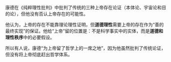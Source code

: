 康德在《纯粹理性批判》中批判了传统的三种上帝存在论证（本体论、宇宙论和目的论），但他没有否认上帝存在的可能性。

他认为，上帝的存在不能靠理论理性证明，但**道德理性**需要上帝的存在作为“善的最终实现”的保证。他给“上帝”留的位置是：不是科学事实中的实体，而是**道德和理性秩序**中的必要假设。

所以有人说，康德“为上帝留了哲学上的一席之地”，因为他虽然批判了传统论证，但没有将上帝彻底赶出哲学体系。

